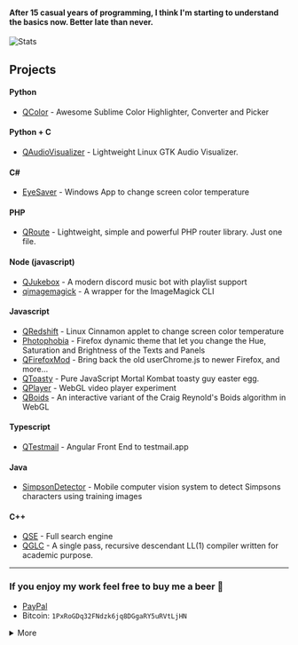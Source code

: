 #### After 15 casual years of programming, I think I'm starting to understand the basics now. Better late than never.

![Stats](https://github-readme-stats.vercel.app/api?username=raphaelquintao&layout=default&show_icons=true&hide_border=true&disable_animations=true&locale=en&bg_color=161b22&title_color=c9d1d9&text_color=c9d1d9&icon_color=fe428e&cache_seconds=1800&hide_title=true&custom_title=Hi%20there!)

## Projects

#### Python
- [QColor](https://github.com/raphaelquintao/QColor) - Awesome Sublime Color Highlighter, Converter and Picker 

#### Python + C
- [QAudioVisualizer](https://github.com/raphaelquintao/QAudioVisualizer) - Lightweight Linux GTK Audio Visualizer.

#### C#
- [EyeSaver](https://github.com/raphaelquintao/EyeSaver) - Windows App to change screen color temperature

#### PHP
- [QRoute](https://github.com/raphaelquintao/QRoute) - Lightweight, simple and powerful PHP router library. Just one file.

#### Node (javascript)
- [QJukebox](https://github.com/raphaelquintao/QJukebox) - A modern discord music bot with playlist support
- [qimagemagick](https://github.com/raphaelquintao/node-qimagemagick) - A wrapper for the ImageMagick CLI

#### Javascript
- [QRedshift](https://github.com/raphaelquintao/QRedshift) - Linux Cinnamon applet to change screen color temperature 
- [Photophobia](https://github.com/raphaelquintao/PhotophobiaFirefox) - Firefox dynamic theme that let you change the Hue, Saturation and Brightness of the Texts and Panels
- [QFirefoxMod](https://github.com/raphaelquintao/QFirefoxMod) - Bring back the old userChrome.js to newer Firefox, and more...
- [QToasty](https://github.com/raphaelquintao/QToasty) - Pure JavaScript Mortal Kombat toasty guy easter egg. 
- [QPlayer](https://github.com/raphaelquintao/QPlayer) - WebGL video player experiment
- [QBoids](https://github.com/raphaelquintao/QBoids) - An interactive variant of the Craig Reynold's Boids algorithm in WebGL  

#### Typescript
- [QTestmail](https://github.com/raphaelquintao/qtestmail) - Angular Front End to testmail.app 

#### Java
- [SimpsonDetector](https://github.com/raphaelquintao/SimpsonDetector) - Mobile computer vision system to detect Simpsons characters using training images

#### C++
- [QSE](https://github.com/raphaelquintao/QSE) - Full search engine
- [QGLC](https://github.com/raphaelquintao/QGLC) - A single pass, recursive descendant LL(1) compiler written for academic purpose. 


------

### If you enjoy my work feel free to buy me a beer :beer:
 - [PayPal](https://www.paypal.com/cgi-bin/webscr?cmd=_s-xclick&hosted_button_id=ZLHQD3GQ5YNR6&source=url)
 - Bitcoin: ```1PxRoGDq32FNdzk6jq8DGgaRY5uRVtLjHN```

<details closed>
<summary>More</summary>
<br>
Why not hire a programmer who generously gives away open-source code for free? Because clearly, the prospect of getting paid would be such a impediment to their coding skill. The real magic happens when money isn't involved, right?

</details>
